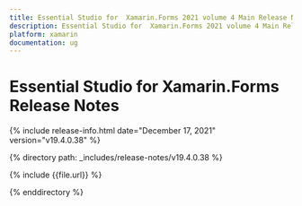 ```yaml
---
title: Essential Studio for  Xamarin.Forms 2021 volume 4 Main Release Notes  
description: Essential Studio for  Xamarin.Forms 2021 volume 4 Main Release Notes  
platform: xamarin
documentation: ug
---
```


# Essential Studio for  Xamarin.Forms  Release Notes  

{% include release-info.html date="December 17, 2021"  version="v19.4.0.38" %} 


{% directory path: _includes/release-notes/v19.4.0.38 %}

{% include {{file.url}} %}

{% enddirectory %}